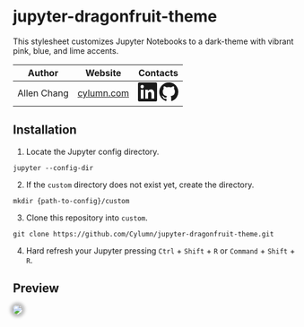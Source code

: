 # jupyter-dragonfruit-theme
This stylesheet customizes Jupyter Notebooks to a dark-theme with vibrant pink, blue, and lime accents.

| Author | Website | Contacts |
|--------|---------|----------|
|Allen Chang|<a href="cylumn.com">cylumn.com</a>|<a href="linkedin.com/in/cylumn"><svg width="34" height="34" viewBox="0 0 34 34"><g><path d="M34,2.5v29A2.5,2.5,0,0,1,31.5,34H2.5A2.5,2.5,0,0,1,0,31.5V2.5A2.5,2.5,0,0,1,2.5,0h29A2.5,2.5,0,0,1,34,2.5ZM10,13H5V29h5Zm.45-5.5A2.88,2.88,0,0,0,7.59,4.6H7.5a2.9,2.9,0,0,0,0,5.8h0a2.88,2.88,0,0,0,2.95-2.81ZM29,19.28c0-4.81-3.06-6.68-6.1-6.68a5.7,5.7,0,0,0-5.06,2.58H17.7V13H13V29h5V20.49a3.32,3.32,0,0,1,3-3.58h.19c1.59,0,2.77,1,2.77,3.52V29h5Z" fill="currentColor"></path></g></svg></a> <a href="https://github.com/Cylumn"><svg width="34" height="34" aria-hidden="true" viewBox="0 0 16 16"><path fill-rule="evenodd" d="M8 0C3.58 0 0 3.58 0 8c0 3.54 2.29 6.53 5.47 7.59.4.07.55-.17.55-.38 0-.19-.01-.82-.01-1.49-2.01.37-2.53-.49-2.69-.94-.09-.23-.48-.94-.82-1.13-.28-.15-.68-.52-.01-.53.63-.01 1.08.58 1.23.82.72 1.21 1.87.87 2.33.66.07-.52.28-.87.51-1.07-1.78-.2-3.64-.89-3.64-3.95 0-.87.31-1.59.82-2.15-.08-.2-.36-1.02.08-2.12 0 0 .67-.21 2.2.82.64-.18 1.32-.27 2-.27.68 0 1.36.09 2 .27 1.53-1.04 2.2-.82 2.2-.82.44 1.1.16 1.92.08 2.12.51.56.82 1.27.82 2.15 0 3.07-1.87 3.75-3.65 3.95.29.25.54.73.54 1.48 0 1.07-.01 1.93-.01 2.2 0 .21.15.46.55.38A8.013 8.013 0 0016 8c0-4.42-3.58-8-8-8z" fill="currentColor"></path></svg></a>|
## Installation
1. Locate the Jupyter config directory.
```
jupyter --config-dir
```
2. If the `custom` directory does not exist yet, create the directory.
```
mkdir {path-to-config}/custom
```
3. Clone this repository into `custom`.
```
git clone https://github.com/Cylumn/jupyter-dragonfruit-theme.git
```
4. Hard refresh your Jupyter pressing `Ctrl` + `Shift` + `R` or `Command` + `Shift` + `R`.

## Preview
<img src='https://i.imgur.com/duQP4Bq.png' style='border-radius: 20px; box-shadow: 0 0 5px 5px rgba(50, 50, 50, 0.3);'>